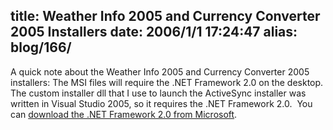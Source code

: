 title: Weather Info 2005 and Currency Converter 2005 Installers
date: 2006/1/1 17:24:47
alias: blog/166/
---
A quick note about the Weather Info 2005 and Currency Converter 2005 installers: The MSI files will require the .NET Framework 2.0 on the desktop.  The custom installer dll that I use to launch the ActiveSync installer was written in Visual Studio 2005, so it requires the .NET Framework 2.0.  You can [download the .NET Framework 2.0 from Microsoft](http://www.microsoft.com/downloads/details.aspx?FamilyID=0856eacb-4362-4b0d-8edd-aab15c5e04f5&DisplayLang=en).